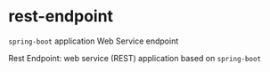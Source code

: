# rest-endpoint
`spring-boot` application Web Service endpoint


Rest Endpoint: web service (REST) application based on `spring-boot`
